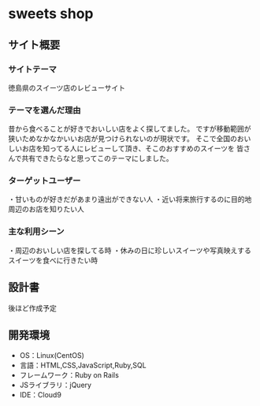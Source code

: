 # sweets shop
## サイト概要
### サイトテーマ

徳島県のスイーツ店のレビューサイト
​
### テーマを選んだ理由

昔から食べることが好きでおいしい店をよく探してました。
ですが移動範囲が狭いためなかなかいいお店が見つけられないのが現状です。
そこで全国のおいしいお店を知ってる人にレビューして頂き、そこのおすすめのスイーツを
皆さんで共有できたらなと思ってこのテーマにしました。

### ターゲットユーザー
・甘いものが好きだがあまり遠出ができない人
・近い将来旅行するのに目的地周辺のお店を知りたい人
​
### 主な利用シーン
・周辺のおいしい店を探してる時
・休みの日に珍しいスイーツや写真映えするスイーツを食べに行きたい時
​
## 設計書
後ほど作成予定
​
## 開発環境
- OS：Linux(CentOS)
- 言語：HTML,CSS,JavaScript,Ruby,SQL
- フレームワーク：Ruby on Rails
- JSライブラリ：jQuery
- IDE：Cloud9
​





<!-- - 外部サービスの画像素材・音声素材を使用した場合は、必ずサービス名とURLを明記してください。 -->
<!-- - アプリケーションの実装に使用したgem/bootstrapのリファレンスなどの記載は不要です。 -->
<!-- - 使用しない場合は、使用素材の項目をREADMEから削除してください。 -->
<!-- - 架空の団体・題材を前提にポートフォリオを制作する場合、下記のテンプレートを当項目内に記載しましょう。 -->
<!-- 【テンプレート】 -->
<!-- 著作権を考慮し、架空のデータを扱う予定です。 -->
<!-- なお今後、実在するデータを利用する際には、事前に著作権保持者と契約を結んだ上で利用します。 -->
